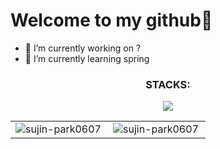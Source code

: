 # Welcome to my github👋

- 🔭 I’m currently working on ?
- 🌱 I’m currently learning spring

<!--
**sujin-park0607/sujin-park0607** is a ✨ _special_ ✨ repository because its `README.md` (this file) appears on your GitHub profile.

Here are some ideas to get you started:

- 🔭 I’m currently working on ACIN lab
- 🌱 I’m currently learning Django & Flutter
- 👯 I’m looking to collaborate on ...
- 🤔 I’m looking for help with ...
- 💬 Ask me about ...
- 📫 How to reach me: ...
- 😄 Pronouns: ...
- ⚡ Fun fact: ...
-->



<h3 align="center">STACKS:</h3>
<p align="center">
  <img src="https://img.shields.io/badge/python-3670A0?style=for-the-badge&logo=python&logoColor=ffdd54"> 
</p>




<table style="border: none">
    <tr>
        <td valign="top" width="50%" style="border: none">
        <img align="left" src="https://github-readme-stats.vercel.app/api/top-langs?username=sujin-park0607&show_icons=true&locale=en&layout=compact&theme=dark" alt="sujin-park0607" />
        </td>
        <td valign="top" width="50%" style="border: none">
        <img align="center" src="https://github-readme-stats.vercel.app/api?username=sujin-park0607&show_icons=true&locale=en&theme=dark" alt="sujin-park0607" />
        </td>
    </tr>
</table>
